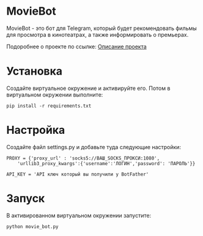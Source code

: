 MovieBot
========

MovieBot - это бот для Telegram, который будет рекомендовать фильмы для просмотра в кинотеатрах, а также информировать о премьерах.

Подоробнее о проекте по ссылке: <a href="https://docs.google.com/document/d/1-1Dnsv8-O4cPDdo2XeNWVOTzfxnV6UkUa3NVsY_NkIg/edit?usp=sharing">Описание проекта</a>

Установка
=========

Создайте виртуальное окружение и активируйте его. Потом в виртуальном окружении выполните:


	
	pip install -r requirements.txt 

Настройка
=========

Создайте файл settings.py и добавьте туда следующие настройки:


    
	PROXY = {'proxy_url' : 'socks5://ВАШ_SOCKS_ПРОКСИ:1080',
        'urllib3_proxy_kwargs':{'username':'ЛОГИН','password': 'ПАРОЛЬ'}}

	API_KEY = 'API ключ который вы получили у BotFather'

Запуск
======

В активированном виртуальном окружении запустите:



    python movie_bot.py
